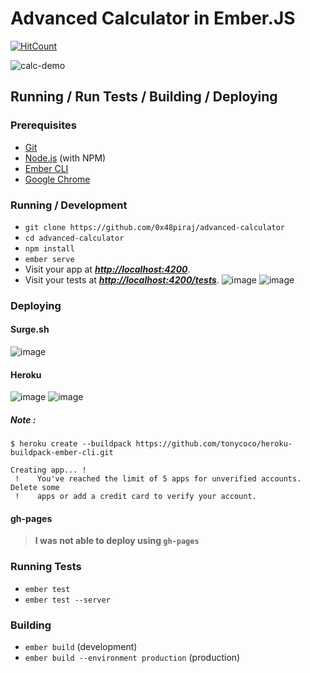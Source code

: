 # Advanced Calculator in Ember.JS

[![HitCount](http://hits.dwyl.io/0x48piraj/advanced-calculator.svg)](http://hits.dwyl.io/0x48piraj/advanced-calculator)

![calc-demo](https://user-images.githubusercontent.com/5800726/34321173-ec9d1420-e82e-11e7-89b6-e9f9c20dc4c8.gif)

## Running / Run Tests / Building / Deploying

### Prerequisites

* [Git](https://git-scm.com/)
* [Node.js](https://nodejs.org/) (with NPM)
* [Ember CLI](https://ember-cli.com/)
* [Google Chrome](https://google.com/chrome/)

### Running / Development

* `git clone https://github.com/0x48piraj/advanced-calculator`
* `cd advanced-calculator`
* `npm install`
* `ember serve`
* Visit your app at _**[http://localhost:4200](http://localhost:4200)**_.
* Visit your tests at _**[http://localhost:4200/tests](http://localhost:4200/tests)**_.
![image](https://user-images.githubusercontent.com/5800726/34323038-ca9a6bdc-e85d-11e7-8b25-aec8ce3117e6.png)
![image](https://user-images.githubusercontent.com/5800726/34321159-aa91d192-e82e-11e7-9642-7de75d2d7b47.png)

### Deploying

#### Surge.sh

![image](https://user-images.githubusercontent.com/5800726/34321301-ca431de0-e831-11e7-81c3-6442558125aa.png)


#### Heroku

![image](https://user-images.githubusercontent.com/5800726/34322627-819451f6-e852-11e7-9431-e6373683289a.png)
![image](https://user-images.githubusercontent.com/5800726/34321312-28c5f554-e832-11e7-990b-848a437556f8.png)

##### Note : 

```
$ heroku create --buildpack https://github.com/tonycoco/heroku-buildpack-ember-cli.git

Creating app... !
 !    You've reached the limit of 5 apps for unverified accounts. Delete some
 !    apps or add a credit card to verify your account.

```

#### gh-pages

> **I was not able to deploy using `gh-pages`**

### Running Tests

* `ember test`
* `ember test --server`

### Building

* `ember build` (development)
* `ember build --environment production` (production)
